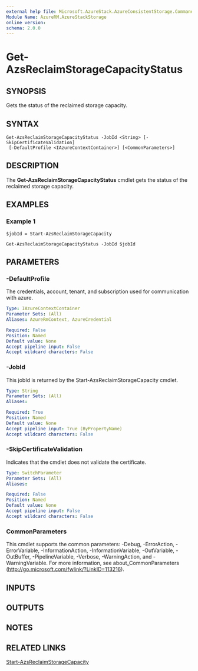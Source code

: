 ```yaml
---
external help file: Microsoft.AzureStack.AzureConsistentStorage.Commands.dll-Help.xml
Module Name: AzureRM.AzureStackStorage
online version: 
schema: 2.0.0
---
```


# Get-AzsReclaimStorageCapacityStatus

## SYNOPSIS
Gets the status of the reclaimed storage capacity. 

## SYNTAX

```
Get-AzsReclaimStorageCapacityStatus -JobId <String> [-SkipCertificateValidation]
 [-DefaultProfile <IAzureContextContainer>] [<CommonParameters>]
```

## DESCRIPTION
The **Get-AzsReclaimStorageCapacityStatus** cmdlet gets the status of the reclaimed storage capacity. 

## EXAMPLES

### Example 1
```
$jobId = Start-AzsReclaimStorageCapacity

Get-AzsReclaimStorageCapacityStatus -JobId $jobId
```

## PARAMETERS

### -DefaultProfile
The credentials, account, tenant, and subscription used for communication with azure.

```yaml
Type: IAzureContextContainer
Parameter Sets: (All)
Aliases: AzureRmContext, AzureCredential

Required: False
Position: Named
Default value: None
Accept pipeline input: False
Accept wildcard characters: False
```

### -JobId
This jobId is returned by the Start-AzsReclaimStorageCapacity cmdlet.

```yaml
Type: String
Parameter Sets: (All)
Aliases: 

Required: True
Position: Named
Default value: None
Accept pipeline input: True (ByPropertyName)
Accept wildcard characters: False
```

### -SkipCertificateValidation
Indicates that the cmdlet does not validate the certificate.

```yaml
Type: SwitchParameter
Parameter Sets: (All)
Aliases: 

Required: False
Position: Named
Default value: None
Accept pipeline input: False
Accept wildcard characters: False
```

### CommonParameters
This cmdlet supports the common parameters: -Debug, -ErrorAction, -ErrorVariable, -InformationAction, -InformationVariable, -OutVariable, -OutBuffer, -PipelineVariable, -Verbose, -WarningAction, and -WarningVariable. For more information, see about_CommonParameters (<http://go.microsoft.com/fwlink/?LinkID=113216>).

## INPUTS

## OUTPUTS

## NOTES

## RELATED LINKS

[Start-AzsReclaimStorageCapacity](./Start-AzsReclaimStorageCapacity.md)


